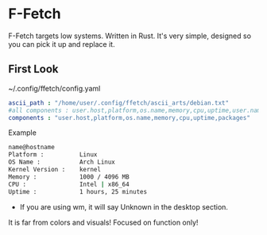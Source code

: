 # F-Fetch
F-Fetch targets low systems. Written in Rust. It's very simple, designed so you can pick it up and replace it.

## First Look 

~/.config/ffetch/config.yaml
```yml
ascii_path : "/home/user/.config/ffetch/ascii_arts/debian.txt"
#all components : user.host,platform,os.name,memory,cpu,uptime,user.name,host.name,kernel.version,de,packages
components : "user.host,platform,os.name,memory,cpu,uptime,packages"
```

Example
```sh
name@hostname
Platform :          Linux
OS Name :           Arch Linux
Kernel Version :    kernel
Memory :            1000 / 4096 MB
CPU :               Intel | x86_64
Uptime :            1 hours, 25 minutes
```

* If you are using wm, it will say Unknown in the desktop section.

It is far from colors and visuals! Focused on function only!
